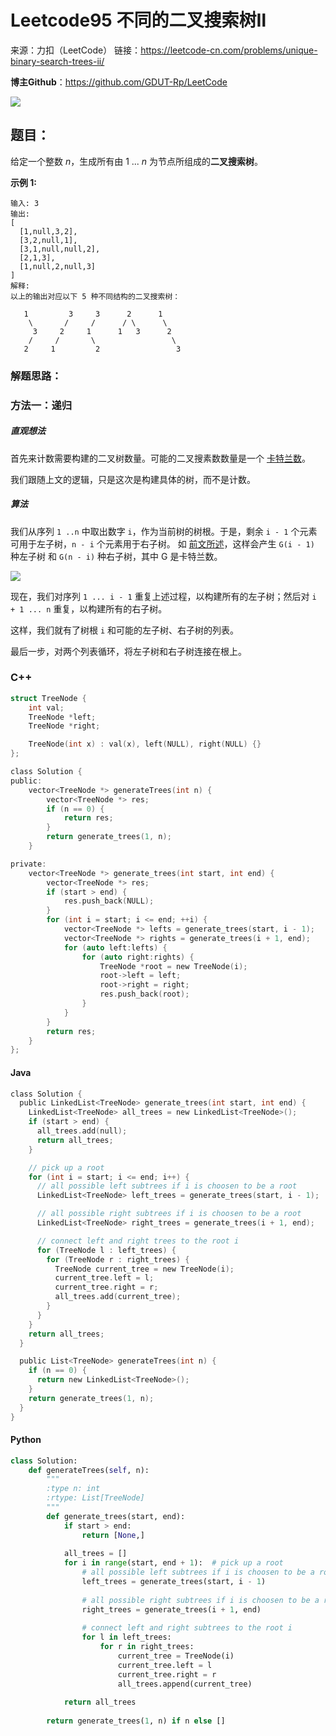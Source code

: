 # Leetcode95 不同的二叉搜索树Ⅱ

来源：力扣（LeetCode）
链接：https://leetcode-cn.com/problems/unique-binary-search-trees-ii/



**博主Github**：<https://github.com/GDUT-Rp/LeetCode>

![](https://img-blog.csdnimg.cn/20190716111029424.png?x-oss-process=image/watermark,type_ZmFuZ3poZW5naGVpdGk,shadow_10,text_aHR0cHM6Ly9ibG9nLmNzZG4ubmV0L3dlaXhpbl80MTczODAzMA==,size_16,color_FFFFFF,t_70)

## 题目：

给定一个整数 *n*，生成所有由 1 ... *n* 为节点所组成的**二叉搜索树**。



**示例 1:**

```
输入: 3
输出:
[
  [1,null,3,2],
  [3,2,null,1],
  [3,1,null,null,2],
  [2,1,3],
  [1,null,2,null,3]
]
解释:
以上的输出对应以下 5 种不同结构的二叉搜索树：

   1         3     3      2      1
    \       /     /      / \      \
     3     2     1      1   3      2
    /     /       \                 \
   2     1         2                 3
```



### 解题思路：

### 方法一：递归

##### 直观想法

首先来计数需要构建的二叉树数量。可能的二叉搜素数数量是一个 [卡特兰数](https://baike.baidu.com/item/卡特兰数/6125746?fr=aladdin)。

我们跟随上文的逻辑，只是这次是构建具体的树，而不是计数。

##### 算法

我们从序列 `1 ..n` 中取出数字 `i`，作为当前树的树根。于是，剩余 `i - 1` 个元素可用于左子树，`n - i` 个元素用于右子树。 如 [前文所述](https://blog.csdn.net/weixin_41738030/article/details/98031286)，这样会产生 `G(i - 1)` 种左子树 和 `G(n - i)` 种右子树，其中 G 是卡特兰数。

![](https://pic.leetcode-cn.com/f709dff506c20ac970d4cd7ace0436aafca7828c67b510cdbaaa60d54f5479b3-image.png)

现在，我们对序列 `1 ... i - 1` 重复上述过程，以构建所有的左子树；然后对 `i + 1 ... n` 重复，以构建所有的右子树。

这样，我们就有了树根 `i` 和可能的左子树、右子树的列表。

最后一步，对两个列表循环，将左子树和右子树连接在根上。



### C++

```c
struct TreeNode {
    int val;
    TreeNode *left;
    TreeNode *right;

    TreeNode(int x) : val(x), left(NULL), right(NULL) {}
};

class Solution {
public:
    vector<TreeNode *> generateTrees(int n) {
        vector<TreeNode *> res;
        if (n == 0) {
            return res;
        }
        return generate_trees(1, n);
    }

private:
    vector<TreeNode *> generate_trees(int start, int end) {
        vector<TreeNode *> res;
        if (start > end) {
            res.push_back(NULL);
        }
        for (int i = start; i <= end; ++i) {
            vector<TreeNode *> lefts = generate_trees(start, i - 1);
            vector<TreeNode *> rights = generate_trees(i + 1, end);
            for (auto left:lefts) {
                for (auto right:rights) {
                    TreeNode *root = new TreeNode(i);
                    root->left = left;
                    root->right = right;
                    res.push_back(root);
                }
            }
        }
        return res;
    }
};
```



#### Java

```c
class Solution {
  public LinkedList<TreeNode> generate_trees(int start, int end) {
    LinkedList<TreeNode> all_trees = new LinkedList<TreeNode>();
    if (start > end) {
      all_trees.add(null);
      return all_trees;
    }

    // pick up a root
    for (int i = start; i <= end; i++) {
      // all possible left subtrees if i is choosen to be a root
      LinkedList<TreeNode> left_trees = generate_trees(start, i - 1);

      // all possible right subtrees if i is choosen to be a root
      LinkedList<TreeNode> right_trees = generate_trees(i + 1, end);

      // connect left and right trees to the root i
      for (TreeNode l : left_trees) {
        for (TreeNode r : right_trees) {
          TreeNode current_tree = new TreeNode(i);
          current_tree.left = l;
          current_tree.right = r;
          all_trees.add(current_tree);
        }
      }
    }
    return all_trees;
  }

  public List<TreeNode> generateTrees(int n) {
    if (n == 0) {
      return new LinkedList<TreeNode>();
    }
    return generate_trees(1, n);
  }
}
```



#### Python

```python
class Solution:
    def generateTrees(self, n):
        """
        :type n: int
        :rtype: List[TreeNode]
        """
        def generate_trees(start, end):
            if start > end:
                return [None,]
            
            all_trees = []
            for i in range(start, end + 1):  # pick up a root
                # all possible left subtrees if i is choosen to be a root
                left_trees = generate_trees(start, i - 1)
                
                # all possible right subtrees if i is choosen to be a root
                right_trees = generate_trees(i + 1, end)
                
                # connect left and right subtrees to the root i
                for l in left_trees:
                    for r in right_trees:
                        current_tree = TreeNode(i)
                        current_tree.left = l
                        current_tree.right = r
                        all_trees.append(current_tree)
            
            return all_trees
        
        return generate_trees(1, n) if n else []
```

